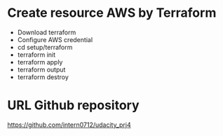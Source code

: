 # Create resource AWS by Terraform
- Download terraform
- Configure AWS credential
- cd setup/terraform
- terraform init
- terraform apply
- terraform output
- terraform destroy

# URL Github repository
https://github.com/intern0712/udacity_prj4